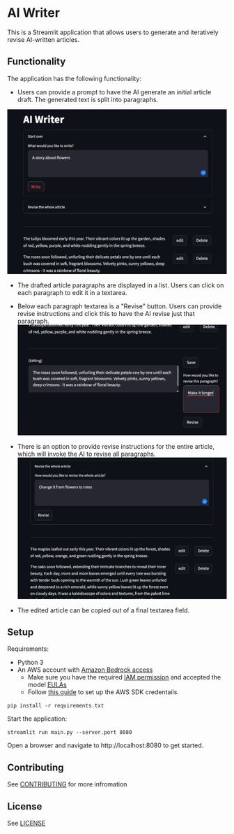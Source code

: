  # AI Writer

This is a Streamlit application that allows users to generate and iteratively revise AI-written articles.

## Functionality

The application has the following functionality:

- Users can provide a prompt to have the AI generate an initial article draft. The generated text is split into paragraphs.

![prompt screenshot](doc/initial_prompt.png)

- The drafted article paragraphs are displayed in a list. Users can click on each paragraph to edit it in a textarea. 

- Below each paragraph textarea is a "Revise" button. Users can provide revise instructions and click this to have the AI revise just that paragraph.
![revise screenshot](doc/revise.png)

- There is an option to provide revise instructions for the entire article, which will invoke the AI to revise all paragraphs.
![whole revise screenshot](doc/whole_revise.png)


- The edited article can be copied out of a final textarea field.


## Setup

Requirements:

- Python 3
- An AWS account with [Amazon Bedrock access](https://docs.aws.amazon.com/bedrock/latest/userguide/security_iam_id-based-policy-examples.html#security_iam_id-based-policy-examples-console)
	- Make sure you have the required [IAM permission](https://docs.aws.amazon.com/bedrock/latest/userguide/security_iam_id-based-policy-examples.html#security_iam_id-based-policy-examples-console) and accepted the model [EULAs](https://docs.aws.amazon.com/bedrock/latest/userguide/model-access.html)
	- Follow [this guide](https://boto3.amazonaws.com/v1/documentation/api/latest/guide/credentials.html) to set up the AWS SDK credentails.

```
pip install -r requirements.txt
```

Start the application:

```
streamlit run main.py --server.port 8080
```

Open a browser and navigate to http://localhost:8080 to get started.


## Contributing

See [CONTRIBUTING](CONTRIBUTING.md) for more infromation

## License

See [LICENSE](LICENSE)
